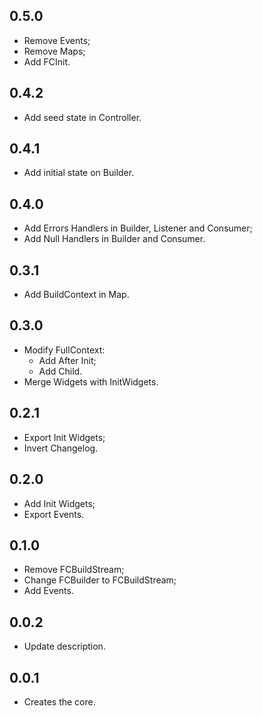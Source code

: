 ## 0.5.0

* Remove Events;
* Remove Maps;
* Add FCInit.

## 0.4.2

* Add seed state in Controller.

## 0.4.1

* Add initial state on Builder.

## 0.4.0

* Add Errors Handlers in Builder, Listener and Consumer;
* Add Null Handlers in Builder and Consumer.

## 0.3.1

* Add BuildContext in Map.

## 0.3.0

* Modify FullContext:
  * Add After Init;
  * Add Child.
* Merge Widgets with InitWidgets.

## 0.2.1

* Export Init Widgets;
* Invert Changelog.

## 0.2.0

* Add Init Widgets;
* Export Events.

## 0.1.0

* Remove FCBuildStream;
* Change FCBuilder to FCBuildStream;
* Add Events.

## 0.0.2

* Update description.

## 0.0.1

* Creates the core.
